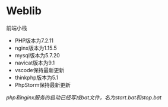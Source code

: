 # Weblib
前端小栈

- PHP版本为7.2.11
- nginx版本为1.15.5
- mysql版本为5.7.20
- navicat版本为9.1
- vscode保持最新更新
- thinkphp版本为5.1
- PhpStorm保持最新更新

*php和nginx服务的启动已经写成bat文件，名为start.bat和stop.bat*
